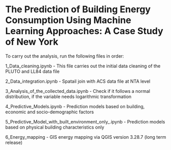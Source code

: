 # The Prediction of Building Energy Consumption Using Machine Learning Approaches: A Case Study of New York

To carry out the analysis, run the following files in order: 

1_Data_cleaning.ipynb - This file carries out the initial data cleaning of the PLUTO and LL84 data file

2_Data_integration.ipynb - Spatail join with ACS data file at NTA level

3_Analysis_of_the_collected_data.ipynb - Check if it follows a normal distribution, if the variable needs logarithmic transformation

4_Predictive_Models.ipynb - Prediction models based on building, economic and socio-demographic factors

5_Predictive_Model_with_built_environment_only_.ipynb - Prediction models based on physical building characteristics only

6_Energy_mapping - GIS energy mapping via QGIS version 3.28.7 (long term release)
